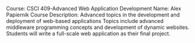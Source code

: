 Course: CSCI 409-Advanced Web Application Development
Name: Alex Papiernik
Course Description: Advanced topics in the development and deployment of web-based applications 
Topics include advanced middleware programming concepts and development of 
dynamic websites. Students will write a full-scale web application as their final 
project.

